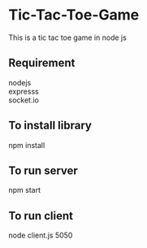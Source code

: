# Tic-Tac-Toe-Game

This is a tic tac toe game in node js

## Requirement
nodejs\
expresss\
socket.io

## To install library

npm install

## To run server

npm start

## To run client

node client.js 5050
